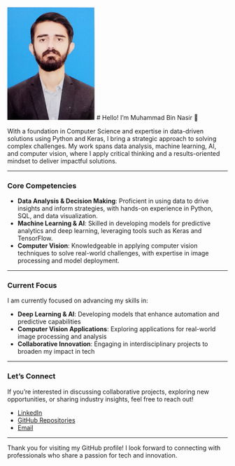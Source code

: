 <img src="PP.jpg" alt="Profile Picture" width="200"/>
# Hello! I’m Muhammad Bin Nasir 👋



With a foundation in Computer Science and expertise in data-driven solutions using Python and Keras, I bring a strategic approach to solving complex challenges. My work spans data analysis, machine learning, AI, and computer vision, where I apply critical thinking and a results-oriented mindset to deliver impactful solutions.

---

### Core Competencies

- **Data Analysis & Decision Making**: Proficient in using data to drive insights and inform strategies, with hands-on experience in Python, SQL, and data visualization.
- **Machine Learning & AI**: Skilled in developing models for predictive analytics and deep learning, leveraging tools such as Keras and TensorFlow.
- **Computer Vision**: Knowledgeable in applying computer vision techniques to solve real-world challenges, with expertise in image processing and model deployment.

---

### Current Focus
I am currently focused on advancing my skills in:
- **Deep Learning & AI**: Developing models that enhance automation and predictive capabilities
- **Computer Vision Applications**: Exploring applications for real-world image processing and analysis
- **Collaborative Innovation**: Engaging in interdisciplinary projects to broaden my impact in tech

---

### Let’s Connect

If you’re interested in discussing collaborative projects, exploring new opportunities, or sharing industry insights, feel free to reach out!

- [LinkedIn](https://linkedin.com/in/muhammad-bin-nasir)
- [GitHub Repositories](https://github.com/muhammad-bin-nasir?tab=repositories)
- [Email](mailto:muhammadbn727@gmail.com)

---

Thank you for visiting my GitHub profile! I look forward to connecting with professionals who share a passion for tech and innovation.
